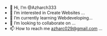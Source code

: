 - 👋 Hi, I’m @Azharch333
- 👀 I’m interested in Create Websites ...
- 🌱 I’m currently learning Webdeveloping...
- 💞️ I’m looking to collaborate on ...
- 📫 How to reach me  azharc029@gmail.com ...

<!---
Azharch333/Azharch333 is a ✨ special ✨ repository because its `README.md` (this file) appears on your GitHub profile.
You can click the Preview link to take a look at your changes.
--->
